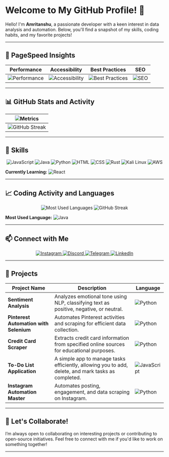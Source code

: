 # Welcome to My GitHub Profile! 👋

Hello! I'm **Amritanshu**, a passionate developer with a keen interest in data analysis and automation. Below, you'll find a snapshot of my skills, coding habits, and my favorite projects!

---

## 🚀 PageSpeed Insights
| Performance | Accessibility | Best Practices | SEO |
| --- | --- | --- | --- |
| ![Performance](https://img.shields.io/badge/Performance-97%25-brightgreen) | ![Accessibility](https://img.shields.io/badge/Accessibility-100%25-brightgreen) | ![Best Practices](https://img.shields.io/badge/Best%20Practices-100%25-brightgreen) | ![SEO](https://img.shields.io/badge/SEO-100%25-brightgreen) |

---

## 📊 GitHub Stats and Activity

| ![Metrics](https://github-readme-stats.vercel.app/api?username=Incognitoanshh&show_icons=true&theme=dark) |
| --- |
|  ![GitHub Streak](https://github-readme-streak-stats.herokuapp.com/?user=Incognitoanshh&theme=dark) |

---

## 🔧 Skills
<p align="center">
    <img src="https://img.shields.io/badge/JavaScript-black?style=for-the-badge&logo=javascript&logoColor=white" alt="JavaScript" />
    <img src="https://img.shields.io/badge/Java-black?style=for-the-badge&logo=java&logoColor=white" alt="Java" />
    <img src="https://img.shields.io/badge/Python-black?style=for-the-badge&logo=python&logoColor=white" alt="Python" />
    <img src="https://img.shields.io/badge/HTML5-black?style=for-the-badge&logo=html5&logoColor=white" alt="HTML" />
    <img src="https://img.shields.io/badge/CSS3-black?style=for-the-badge&logo=css3&logoColor=white" alt="CSS" />
    <img src="https://img.shields.io/badge/Rust-black?style=for-the-badge&logo=rust&logoColor=white" alt="Rust" />
    <img src="https://img.shields.io/badge/Kali%20Linux-black?style=for-the-badge&logo=kali-linux&logoColor=white" alt="Kali Linux" />
    <img src="https://img.shields.io/badge/Amazon%20AWS-black?style=for-the-badge&logo=amazonaws&logoColor=white" alt="AWS" />
</p>

**Currently Learning:** ![React](https://img.shields.io/badge/React-black?style=for-the-badge&logo=react&logoColor=61DAFB)

---

## 📈 Coding Activity and Languages
<p align="center">
    <img src="https://github-readme-stats.vercel.app/api/top-langs/?username=Incognitoanshh&layout=compact&theme=dark&langs_count=10&hide=css,html&exclude_repo=pinterest-automation" alt="Most Used Languages" />
    <img src="https://github-readme-streak-stats.herokuapp.com/?user=Incognitoanshh&theme=dark" alt="GitHub Streak" />
</p>

**Most Used Language:** ![Java](https://img.shields.io/badge/Java-black?style=flat-square&logo=java&logoColor=white)

---

## 📫 Connect with Me
<p align="center">
    <a href="https://www.instagram.com/__annnshh__" target="_blank">
        <img src="https://img.shields.io/badge/Instagram-%23E4405F.svg?style=for-the-badge&logo=instagram&logoColor=white" alt="Instagram" />
    </a>
    <a href="https://discord.gg/vRzw9vSw" target="_blank">
        <img src="https://img.shields.io/badge/Discord-%237289DA.svg?style=for-the-badge&logo=discord&logoColor=white" alt="Discord" />
    </a>
    <a href="https://web.telegram.org/k/" target="_blank">
        <img src="https://img.shields.io/badge/Telegram-%233DDC84.svg?style=for-the-badge&logo=telegram&logoColor=white" alt="Telegram" />
    </a>
    <a href="https://www.linkedin.com/in/amritanshu1403" target="_blank">
        <img src="https://img.shields.io/badge/LinkedIn-%230A66C2.svg?style=for-the-badge&logo=linkedin&logoColor=white" alt="LinkedIn" />
    </a>
</p>

---

## 🌟 Projects

| Project Name  | Description  | Language  |
| ------------- | ------------- | --------- |
| **Sentiment Analysis** | Analyzes emotional tone using NLP, classifying text as positive, negative, or neutral. | ![Python](https://img.shields.io/badge/Python-black?style=flat-square&logo=python&logoColor=white) |
| **Pinterest Automation with Selenium** | Automates Pinterest activities and scraping for efficient data collection. | ![Python](https://img.shields.io/badge/Python-black?style=flat-square&logo=python&logoColor=white) |
| **Credit Card Scraper** | Extracts credit card information from specified online sources for educational purposes. | ![Python](https://img.shields.io/badge/Python-black?style=flat-square&logo=python&logoColor=white) |
| **To-Do List Application** | A simple app to manage tasks efficiently, allowing you to add, delete, and mark tasks as completed. | ![JavaScript](https://img.shields.io/badge/JavaScript-black?style=flat-square&logo=javascript&logoColor=white) |
| **Instagram Automation Master** | Automates posting, engagement, and data scraping on Instagram. | ![Python](https://img.shields.io/badge/Python-black?style=flat-square&logo=python&logoColor=white) |

---

## 🤝 Let's Collaborate!
I’m always open to collaborating on interesting projects or contributing to open-source initiatives. Feel free to connect with me if you'd like to work on something together!

---
